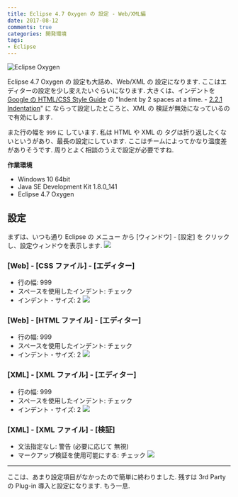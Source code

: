 ```yaml
---
title: Eclipse 4.7 Oxygen の 設定 - Web/XML編
date: 2017-08-12
comments: true
categories: 開発環境
tags:
- Eclipse
---
```


![](/images/eclipse/4.7-oxygen.png "Eclipse Oxygen")

Eclipse 4.7 Oxygen の 設定も大詰め、Web/XML の 設定になります. ここはエディターの設定を少し変えたいぐらいになります.
大きくは、インデントを [Google の HTML/CSS Style Guide](https://google.github.io/styleguide/htmlcssguide.html) の "Indent by 2 spaces at a time. - [2.2.1 Indentation](https://google.github.io/styleguide/htmlcssguide.html#Indentation)" に ならって設定したところと、XML の 検証が無効になっているので有効にします.

また行の幅を `999` に しています. 私は HTML や XML の タグは折り返したくないというがあり、最長の設定にしています. ここはチームによってかなり温度差がありそうです. 周りとよく相談のうえで設定が必要ですね.

**作業環境**
- Windows 10 64bit
- Java SE Development Kit 1.8.0_141
- Eclipse 4.7 Oxygen


## 設定
まずは、いつも通り Eclipse の メニュー から [ウィンドウ] - [設定] を クリックし、設定ウィンドウを表示します.
![](/images/eclipse/4.7-oxygen-config/001.png)

### [Web] - [CSS ファイル] - [エディター]
- 行の幅: 999
- スペースを使用したインデント: チェック
- インデント・サイズ: 2
![](/images/eclipse/4.7-oxygen-config/401.png)

### [Web] - [HTML ファイル] - [エディター]
- 行の幅: 999
- スペースを使用したインデント: チェック
- インデント・サイズ: 2
![](/images/eclipse/4.7-oxygen-config/402.png)

### [XML] - [XML ファイル] - [エディター]
- 行の幅: 999
- スペースを使用したインデント: チェック
- インデント・サイズ: 2
![](/images/eclipse/4.7-oxygen-config/403.png)

### [XML] - [XML ファイル] - [検証]
- 文法指定なし: 警告 (必要に応じて 無視)
- マークアップ検証を使用可能にする: チェック
![](/images/eclipse/4.7-oxygen-config/404.png)



- - - -
ここは、あまり設定項目がなかったので簡単に終わりました. 残すは 3rd Party の Plug-in 導入と設定になります. もう一息.
